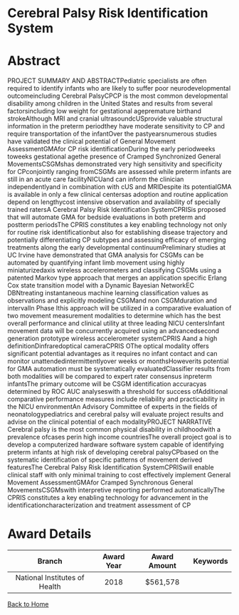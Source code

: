 
Cerebral Palsy Risk Identification System
=========================================

# Abstract


PROJECT SUMMARY AND ABSTRACTPediatric specialists are often required to identify infants who are likely to suffer poor neurodevelopmental outcomeincluding Cerebral PalsyCPCP is the most common developmental disability among children in the United States and results from several factorsincluding low weight for gestational agepremature birthand strokeAlthough MRI and cranial ultrasoundcUSprovide valuable structural information in the preterm periodthey have moderate sensitivity to CP and require transportation of the infantOver the pastyearsnumerous studies have validated the clinical potential of General Movement AssessmentGMAfor CP risk identificationDuring the early periodweeks toweeks gestational agethe presence of Cramped Synchronized General MovementsCSGMshas demonstrated very high sensitivity and specificity for CPconjointly ranging fromCSGMs are assessed while preterm infants are still in an acute care facilityNICUand can inform the clinician independentlyand in combination with cUS and MRIDespite its potentialGMA is available in only a few clinical centersas adoption and routine application depend on lengthycost intensive observation and availability of specially trained ratersA Cerebral Palsy Risk Identification SystemCPRISis proposed that will automate GMA for bedside evaluations in both preterm and postterm periodsThe CPRIS constitutes a key enabling technology not only for routine risk identificationbut also for establishing disease trajectory and potentially differentiating CP subtypes and assessing efficacy of emerging treatments along the early developmental continuumPreliminary studies at UC Irvine have demonstrated that GMA analysis for CSGMs can be automated by quantifying infant limb movement using highly miniaturizedaxis wireless accelerometers and classifying CSGMs using a patented Markov type approach that merges an application specific Erlang Cox state transition model with a Dynamic Bayesian NetworkEC DBNtreating instantaneous machine learning classification values as observations and explicitly modeling CSGMand non CSGMduration and intervalIn Phase Ithis approach will be utilized in a comparative evaluation of two movement measurement modalities to determine which has the best overall performance and clinical utility at three leading NICU centersInfant movement data will be concurrently acquired using an advancedsecond generation prototype wireless accelerometer systemCPRIS Aand a high definitionDinfraredoptical cameraCPRIS OThe optical modality offers significant potential advantages as it requires no infant contact and can monitor unattendedintermittentlyover weeks or monthsHoweverits potential for GMA automation must be systematically evaluatedClassifier results from both modalities will be compared to expert rater consensus inpreterm infantsThe primary outcome will be CSGM identification accuracyas determined by ROC AUC analyseswith a threshold for success ofAdditional comparative performance measures include reliability and practicability in the NICU environmentAn Advisory Committee of experts in the fields of neonatologypediatrics and cerebral palsy will evaluate project results and advise on the clinical potential of each modalityPROJECT NARRATIVE Cerebral palsy is the most common physical disability in childhoodwith a prevalence ofcases perin high income countriesThe overall project goal is to develop a computerized hardware software system capable of identifying preterm infants at high risk of developing cerebral palsyCPbased on the systematic identification of specific patterns of movement derived featuresThe Cerebral Palsy Risk Identification SystemCPRISwill enable clinical staff with only minimal training to cost effectively implement General Movement AssessmentGMAfor Cramped Synchronous General MovementsCSGMswith interpretive reporting performed automaticallyThe CPRIS constitutes a key enabling technology for advancement in the identificationcharacterization and treatment assessment of CP  

# Award Details

|Branch|Award Year|Award Amount|Keywords|
| :---: | :---: | :---: | :---: |
|National Institutes of Health|2018|$561,578||
  
  


[Back to Home](https://github.com/chrischow/dod_sbir_awards/Reports/JH/#2477)